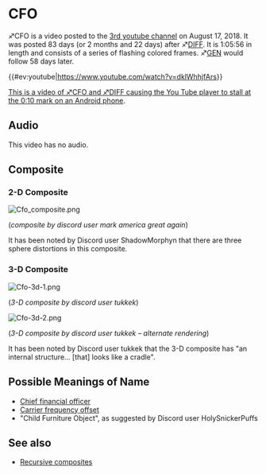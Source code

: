 # CFO

♐CFO is a video posted to the [3rd youtube channel](3rd_youtube_channel "wikilink") on August 17, 2018. It was
posted 83 days (or 2 months and 22 days) after ♐[DIFF](DIFF "wikilink").
It is 1:05:56 in length and consists of a series of flashing colored
frames. ♐[GEN](GEN "wikilink") would follow 58 days later.

{{\#ev:youtube|<https://www.youtube.com/watch?v=dklWhhjfArs>}}

[This is a video of ♐CFO and ♐DIFF causing the You Tube player to stall at the 0:10 mark on an Android phone](https://www.youtube.com/watch?v=jka_w-QgG00).

## Audio

This video has no audio.

## Composite

### 2-D Composite

![Cfo\_composite.png](Cfo_composite.png "Cfo_composite.png")

(*composite by discord user mark america great again*)

It has been noted by Discord user ShadowMorphyn that there are three
sphere distortions in this composite.

### 3-D Composite

![Cfo-3d-1.png](Cfo-3d-1.png "Cfo-3d-1.png")

(*3-D composite by discord user tukkek*)

![Cfo-3d-2.png](Cfo-3d-2.png "Cfo-3d-2.png")

(*3-D composite by discord user tukkek – alternate rendering*)

It has been noted by Discord user tukkek that the 3-D composite has "an
internal structure... \[that\] looks like a cradle".

## Possible Meanings of Name

  - [Chief financial officer](https://en.wikipedia.org/wiki/Chief_financial_officer)
  - [Carrier frequency offset](https://en.wikipedia.org/wiki/Carrier_frequency_offset)
  - "Child Furniture Object", as suggested by Discord user
    HolySnickerPuffs

## See also

* [Recursive composites](recursive_composites "wikilink")
